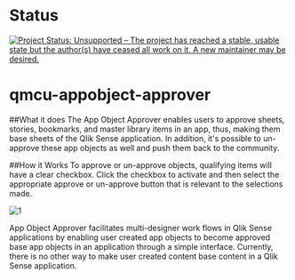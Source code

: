 # Status
[![Project Status: Unsupported – The project has reached a stable, usable state but the author(s) have ceased all work on it. A new maintainer may be desired.](https://www.repostatus.org/badges/latest/unsupported.svg)](https://www.repostatus.org/#unsupported)

# qmcu-appobject-approver

##What it does
The App Object Approver enables users to approve sheets, stories, bookmarks, and master library items in an app, thus, making them base sheets of the Qlik Sense application. In addition, it's possible to un-approve these app objects as well and push them back to the community.

##How it Works
To approve or un-approve objects, qualifying items will have a clear checkbox. Click the checkbox to activate and then select the appropriate approve or un-approve button that is relevant to the selections made.

![1](https://github.com/eapowertools/QlikSenseQMCUtility/wiki/imgs/appobjectapprover1.png)

App Object Approver facilitates multi-designer work flows in Qlik Sense applications by enabling user created app objects to become approved base app objects in an application through a simple interface.  Currently, there is no other way to make user created content base content in a Qlik Sense application.
